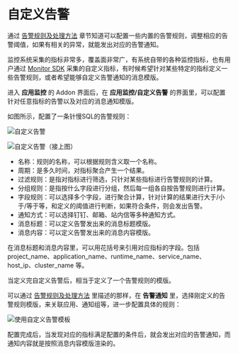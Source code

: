 # 自定义告警

通过 [告警规则及处理方法](./alert-config.md) 章节知道可以配置一些内置的告警规则，调整相应的告警阈值，如果有相关的异常，就能发出对应的告警通知。

监控系统采集的指标非常多，覆盖面非常广，有系统自带的各种监控指标，也有用户通过 [Monitor SDK](../microservice/use-apm-monitor-app.md#自定义监控指标) 采集的自定义指标，有时候希望针对某些特定的指标定义一些告警规则，或者希望能够自定义告警通知的消息模版。

进入 **应用监控** 的 Addon 界面后，在 **应用监控/自定义告警** 的界面里，可以配置针对任意指标的告警以及对应的消息通知模版。

如图所示，配置了一条针慢SQL的告警规则：

![自定义告警](http://terminus-paas.oss-cn-hangzhou.aliyuncs.com/paas-doc/2020/07/03/00b28125-d0fa-4475-8458-f2d89835a704.jpg)

![自定义告警（接上图）](http://terminus-paas.oss-cn-hangzhou.aliyuncs.com/paas-doc/2020/07/03/5f3ce287-b3a1-4740-ae0c-1356db685735.jpg)

* 名称：规则的名称，可以根据规则含义取一个名称。
* 周期：是多久时间，对指标聚合产生一个结果。
* 过滤规则：是指对指标进行筛选，只针对某些指标进行告警规则的计算。
* 分组规则：是指按什么字段进行分组，然后每一组各自按告警规则进行计算。
* 字段规则：可以选择多个字段，进行聚合计算，针对计算的结果进行大于/小于/等于等，和定义的阈值进行判断，如果符合条件，则会发出告警。
* 通知方式：可以选择钉钉、邮箱、站内信等多种通知方式。
* 消息标题：可以定义告警发出来的消息标题模版。
* 消息内容：可以定义告警发出来的消息内容模版。

在消息标题和消息内容里，可以用花括号来引用对应指标的字段。包括 project_name、application_name、runtime_name、service_name、host_ip、cluster_name 等。

当定义完自定义告警后，相当于定义了一个告警规则的模版。

可以通过 [告警规则及处理方法](./alert-config.md) 里描述的那样，在 **告警通知** 里，选择刚定义的告警规则模版，来关联应用、通知组等，进一步配置具体的规则：

![使用自定义告警模板](http://terminus-paas.oss-cn-hangzhou.aliyuncs.com/paas-doc/2020/07/03/f2f89f92-8eba-4d3b-be07-895848847d7e.jpg)

配置完成后，当发现对应的指标满足配置的条件后，就会发出对应的告警通知，而通知内容就是按照消息内容模版渲染的。

